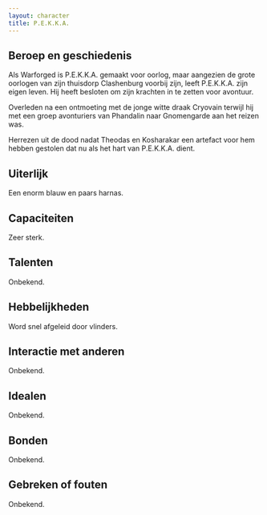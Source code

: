 ```yaml
---
layout: character
title: P.E.K.K.A.
---
```


## Beroep en geschiedenis
Als Warforged is P.E.K.K.A. gemaakt voor oorlog, maar aangezien de grote oorlogen van zijn thuisdorp Clashenburg voorbij zijn, leeft P.E.K.K.A. zijn eigen leven. Hij heeft besloten om zijn krachten in te zetten voor avontuur.

Overleden na een ontmoeting met de jonge witte draak Cryovain terwijl hij met een groep avonturiers van Phandalin naar Gnomengarde aan het reizen was.

Herrezen uit de dood nadat Theodas en Kosharakar een artefact voor hem hebben gestolen dat nu als het hart van P.E.K.K.A. dient.

## Uiterlijk
Een enorm blauw en paars harnas.

## Capaciteiten
Zeer sterk.

## Talenten
Onbekend.

## Hebbelijkheden
Word snel afgeleid door vlinders.

## Interactie met anderen
Onbekend.

## Idealen
Onbekend.

## Bonden
Onbekend.

## Gebreken of fouten
Onbekend.